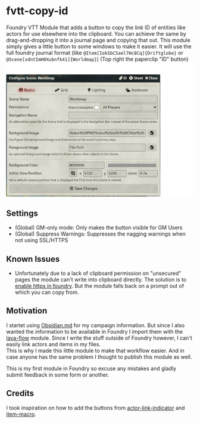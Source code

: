 # fvtt-copy-id
Foundry VTT Module that adds a button to copy the link ID of entities like actors for use elsewhere into the clipboard. You can achieve the same by drag-and-dropping it into a journal page and copying that out. 
This module simply gives a little button to some windows to make it easier.  It will use the full foundry journal format (like `@Item[IokSbCSael7Hc8Cq]{Driftglobe}` or `@Scene[xdntImH0Xubnfk41]{Worldmap}`)
(Top right the paperclip "ID" button) ![link button](copy_ID_example.png)

## Settings
- (Global) GM-only mode: Only makes the button visible for GM Users
- (Global) Suppress Warnings: Suppresses the nagging warnings when not using SSL/HTTPS

## Known Issues
 - Unfortunately due to a lack of clipboard permission on "unsecured" pages the module can't write into clipboard directly. The solution is to [enable https in foundry](https://foundryvtt.com/article/ssl/). But the module falls back on a prompt out of which you can copy from.  
 
## Motivation
I startet using [Obsidian.md](https://obsidian.md/) for my campaign information. But since I also wanted the information to be available in Foundry I import them with the [lava-flow](https://github.com/Praxxian/lava-flow) module. Since I write the stuff outside of Foundry however, I can't easily link actors and items in my files.   
This is why I made this little module to make that workflow easier. And in case anyone has the same problem I thought to publish this module as well.   
  
This is my first module in Foundry so excuse any mistakes and gladly submit feedback in some form or another.

## Credits
I took inspiration on how to add the buttons from [actor-link-indicator](https://github.com/saif-ellafi/foundryvtt-actor-link-indicator) and [item-macro](https://github.com/Kekilla0/Item-Macro). 
